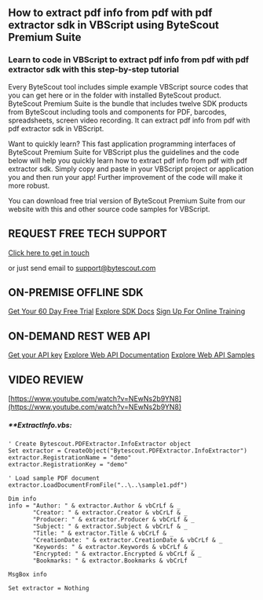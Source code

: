 ## How to extract pdf info from pdf with pdf extractor sdk in VBScript using ByteScout Premium Suite

### Learn to code in VBScript to extract pdf info from pdf with pdf extractor sdk with this step-by-step tutorial

Every ByteScout tool includes simple example VBScript source codes that you can get here or in the folder with installed ByteScout product. ByteScout Premium Suite is the bundle that includes twelve SDK products from ByteScout including tools and components for PDF, barcodes, spreadsheets, screen video recording. It can extract pdf info from pdf with pdf extractor sdk in VBScript.

Want to quickly learn? This fast application programming interfaces of ByteScout Premium Suite for VBScript plus the guidelines and the code below will help you quickly learn how to extract pdf info from pdf with pdf extractor sdk.  Simply copy and paste in your VBScript project or application you and then run your app! Further improvement of the code will make it more robust.

You can download free trial version of ByteScout Premium Suite from our website with this and other source code samples for VBScript.

## REQUEST FREE TECH SUPPORT

[Click here to get in touch](https://bytescout.zendesk.com/hc/en-us/requests/new?subject=ByteScout%20Premium%20Suite%20Question)

or just send email to [support@bytescout.com](mailto:support@bytescout.com?subject=ByteScout%20Premium%20Suite%20Question) 

## ON-PREMISE OFFLINE SDK 

[Get Your 60 Day Free Trial](https://bytescout.com/download/web-installer?utm_source=github-readme)
[Explore SDK Docs](https://bytescout.com/documentation/index.html?utm_source=github-readme)
[Sign Up For Online Training](https://academy.bytescout.com/)


## ON-DEMAND REST WEB API

[Get your API key](https://pdf.co/documentation/api?utm_source=github-readme)
[Explore Web API Documentation](https://pdf.co/documentation/api?utm_source=github-readme)
[Explore Web API Samples](https://github.com/bytescout/ByteScout-SDK-SourceCode/tree/master/PDF.co%20Web%20API)

## VIDEO REVIEW

[https://www.youtube.com/watch?v=NEwNs2b9YN8](https://www.youtube.com/watch?v=NEwNs2b9YN8)




<!-- code block begin -->

##### ****ExtractInfo.vbs:**
    
```
' Create Bytescout.PDFExtractor.InfoExtractor object
Set extractor = CreateObject("Bytescout.PDFExtractor.InfoExtractor")
extractor.RegistrationName = "demo"
extractor.RegistrationKey = "demo"

' Load sample PDF document
extractor.LoadDocumentFromFile("..\..\sample1.pdf")

Dim info
info = "Author: " & extractor.Author & vbCrLf & _
       "Creator: " & extractor.Creator & vbCrLf & _
       "Producer: " & extractor.Producer & vbCrLf & _
       "Subject: " & extractor.Subject & vbCrLf & _
       "Title: " & extractor.Title & vbCrLf & _
       "CreationDate: " & extractor.CreationDate & vbCrLf & _
       "Keywords: " & extractor.Keywords & vbCrLf & _
       "Encrypted: " & extractor.Encrypted & vbCrLf & _
       "Bookmarks: " & extractor.Bookmarks & vbCrLf

MsgBox info

Set extractor = Nothing


```

<!-- code block end -->